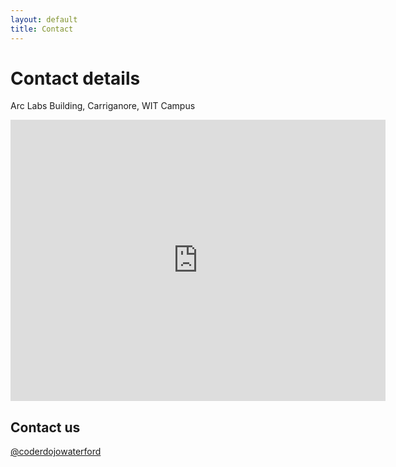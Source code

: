 ```yaml
---
layout: default
title: Contact
---
```

# Contact details
Arc Labs Building, Carriganore, WIT Campus
<iframe src="https://www.google.com/maps/embed?pb=!4m12!1m6!3m5!1s0x4842c4edc9d6b329:0x53b092a75589e07d!2sArcLabs+Research+%26+Innovation+Centre!8m2!3d52.253325!4d-7.187162!3m4!1s0x4842c4edc9d6b329:0x53b092a75589e07d!8m2!3d52.253325!4d-7.187162" width="600" height="450" frameborder="0" style="border:0" allowfullscreen></iframe>


## Contact us

[@coderdojowaterford](https://www.facebook.com/coderdojowaterford/)
